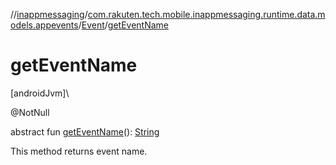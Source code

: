 //[inappmessaging](../../../index.md)/[com.rakuten.tech.mobile.inappmessaging.runtime.data.models.appevents](../index.md)/[Event](index.md)/[getEventName](get-event-name.md)

# getEventName

[androidJvm]\

@NotNull

abstract fun [getEventName](get-event-name.md)(): [String](https://kotlinlang.org/api/latest/jvm/stdlib/kotlin/-string/index.html)

This method returns event name.
